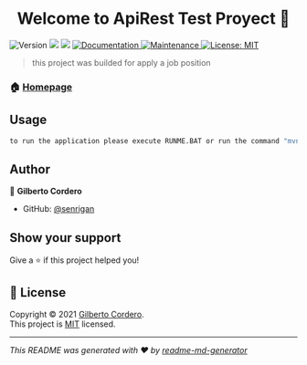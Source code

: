 <h1 align="center">Welcome to ApiRest Test Proyect 👋</h1>
<p>
  <img alt="Version" src="https://img.shields.io/badge/version-1.0-blue.svg?cacheSeconds=2592000" />
  <img src="https://img.shields.io/badge/npm-%3E%3D5.5.0-blue.svg" />
  <img src="https://img.shields.io/badge/node-%3E%3D9.3.0-blue.svg" />
  <a href="https://github.com/kefranabg/readme-md-generator#readme" target="_blank">
    <img alt="Documentation" src="https://img.shields.io/badge/documentation-yes-brightgreen.svg" />
  </a>
  <a href="https://github.com/kefranabg/readme-md-generator/graphs/commit-activity" target="_blank">
    <img alt="Maintenance" src="https://img.shields.io/badge/Maintained%3F-yes-green.svg" />
  </a>
  <a href="https://github.com/kefranabg/readme-md-generator/blob/master/LICENSE" target="_blank">
    <img alt="License: MIT" src="https://img.shields.io/github/license/kefranabg/ApiRest Test Proyect" />
  </a>
</p>

> this project was builded for  apply a job position

### 🏠 [Homepage](https://github.com/senrigan/ApiRestTest.git)





## Usage

```sh
to run the application please execute RUNME.BAT or run the command "mvnw.cmd spring-boot:run"
```



## Author

👤 **Gilberto Cordero**

* GitHub: [@senrigan](https://github.com/senrigan/)



## Show your support

Give a ⭐️ if this project helped you!

## 📝 License

Copyright © 2021 [Gilberto Cordero](https://github.com/kefranabg).<br />
This project is [MIT](https://github.com/kefranabg/readme-md-generator/blob/master/LICENSE) licensed.

***
_This README was generated with ❤️ by [readme-md-generator](https://github.com/kefranabg/readme-md-generator)_